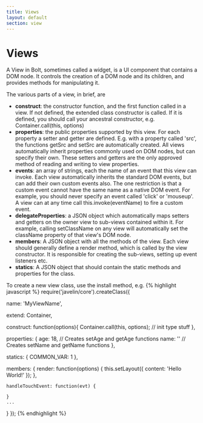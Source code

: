 ```yaml
---
title: Views
layout: default
section: view
---
```


<h1>Views</h1>

A View in Bolt, sometimes called a widget, is a UI component that contains a DOM node.  It controls the creation of a DOM node and its children, and provides methods for manipulating it.

The various parts of a view, in brief, are

<ul>
  <li><b>construct</b>: the constructor function, and the first function called in a view.  If not defined, the extended class constructor is called.  If it is defined, you should call your ancestral constructor, e.g. Container.call(this, options)</li>
  <li><b>properties</b>: the public properties supported by this view.  For each property a setter and getter are defined.  E.g. with a property called 'src', the functions getSrc and setSrc are automatically created.  All views automatically inherit properties commonly used on DOM nodes, but can specify their own.  These setters and getters are the only approved method of reading and writing to view properties.</li>
  <li><b>events</b>: an array of strings, each the name of an event that this view can invoke.  Each view automatically inherits the standard DOM events, but can add their own custom events also.  The one restriction is that a custom event cannot have the same name as a native DOM event.  For example, you should never specify an event called 'click' or 'mouseup'.  A view can at any time call this.invoke(eventName) to fire a custom event.</li>
  <li><b>delegateProperties</b>: a JSON object which automatically maps setters and getters on the owner view to sub-views contained within it.  For example, calling setClassName on any view will automatically set the className property of that view's DOM node.</li>
  <li><b>members</b>: A JSON object with all the methods of the view.  Each view should generally define a render method, which is called by the view constructor.  It is responsible for creating the sub-views, setting up event listeners etc.</li>
  <li><b>statics</b>: A JSON object that should contain the static methods and properties for the class.</li>
</ul>

To create a new view class, use the install method, e.g.
{% highlight javascript %}
require('javelin/core').createClass({

  name: 'MyViewName',

  extend: Container,

  construct: function(options){
    Container.call(this, options);
    // init type stuff
  },

  properties: {
    age: 18, // Creates setAge and getAge functions
    name: '' // Creates setName and getName functions
  },

  statics: {
    COMMON_VAR: 1
  },

  members: {
    render: function(options) {
      this.setLayout({
        content: 'Hello World!'
      });
    },

    handleTouchEvent: function(evt) {

    }
    ...
  }
});
{% endhighlight %}
